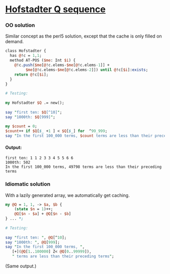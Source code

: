 [1]: https://rosettacode.org/wiki/Hofstadter_Q_sequence

# [Hofstadter Q sequence][1]

### OO solution



Similar concept as the perl5 solution, except that the cache is only filled on demand.

```perl
class Hofstadter {
  has @!c = 1,1;
  method AT-POS ($me: Int $i) {
    @!c.push($me[@!c.elems-$me[@!c.elems-1]] +
	     $me[@!c.elems-$me[@!c.elems-2]]) until @!c[$i]:exists;
    return @!c[$i];
  }
}
 
# Testing:
 
my Hofstadter $Q .= new();
 
say "first ten: $Q[^10]";
say "1000th: $Q[999]";
 
my $count = 0;
$count++ if $Q[$_ +1 ] < $Q[$_] for  ^99_999;
say "In the first 100_000 terms, $count terms are less than their preceding terms";
```

#### Output:
```
first ten: 1 1 2 3 3 4 5 5 6 6
1000th: 502
In the first 100_000 terms, 49798 terms are less than their preceding terms
```


### Idiomatic solution



With a lazily generated array, we automatically get caching.

```perl
my @Q = 1, 1, -> $a, $b {
    (state $n = 1)++;
    @Q[$n - $a] + @Q[$n - $b]
} ... *;
 
# Testing:
 
say "first ten: ", @Q[^10];
say "1000th: ", @Q[999];
say "In the first 100_000 terms, ",
   [+](@Q[1..100000] Z< @Q[0..99999]),
   " terms are less than their preceding terms";
```


(Same output.)